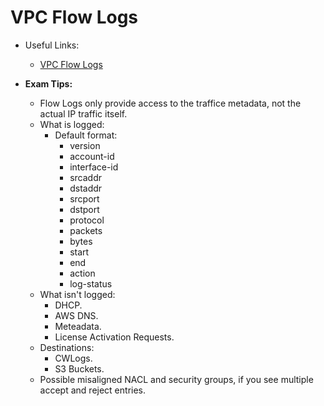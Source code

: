 # VPC Flow Logs

* Useful Links:
  * [VPC Flow Logs](https://docs.aws.amazon.com/vpc/latest/userguide/flow-logs.html)

* **Exam Tips:**
  * Flow Logs only provide access to the traffice metadata, not the actual IP traffic itself.
  * What is logged:
    * Default format:
      * version
      * account-id
      * interface-id
      * srcaddr
      * dstaddr
      * srcport
      * dstport
      * protocol
      * packets
      * bytes
      * start
      * end
      * action
      * log-status
  * What isn't logged:
    * DHCP.
    * AWS DNS.
    * Meteadata.
    * License Activation Requests.
  * Destinations:
    * CWLogs.
    * S3 Buckets.
  * Possible misaligned NACL and security groups, if you see multiple accept and reject entries.
